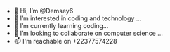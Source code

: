 - 👋 Hi, I’m @Demsey6
- 👀 I’m interested in coding and technology ...
- 🌱 I’m currently learning coding...
- 💞️ I’m looking to collaborate on computer science ...
- 📫 I'm reachable on +22377574228 

<!---
Demsey6/Demsey6 is a ✨ special ✨ repository because its `README.md` (this file) appears on your GitHub profile.
You can click the Preview link to take a look at your changes.
--->
